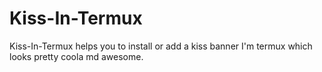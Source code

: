 # Kiss-In-Termux
Kiss-In-Termux helps you to install or add a kiss banner I'm termux which looks pretty coola md awesome.
